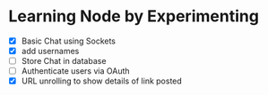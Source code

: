 # Learning Node by Experimenting


- [x] Basic Chat using Sockets
- [x] add usernames
- [ ] Store Chat in database
- [ ] Authenticate users via OAuth
- [x] URL unrolling to show details of link posted